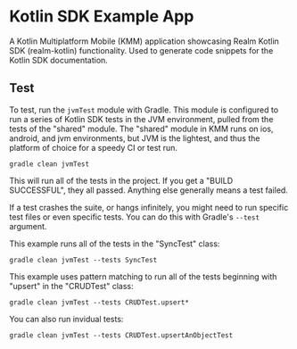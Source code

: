 # Kotlin SDK Example App

A Kotlin Multiplatform Mobile (KMM) application showcasing Realm Kotlin SDK (realm-kotlin) functionality.
Used to generate code snippets for the Kotlin SDK documentation.

## Test

To test, run the `jvmTest` module with Gradle. This module is configured to run a series of Kotlin SDK tests in the JVM environment, pulled from the tests of the "shared" module. The "shared" module in KMM runs on ios, android, and jvm environments, but JVM is the lightest, and thus the platform of choice for a speedy CI or test run.

```
gradle clean jvmTest
```

This will run all of the tests in the project. If you get a "BUILD SUCCESSFUL", they all passed. Anything else generally means a test failed.

If a test crashes the suite, or hangs infinitely, you might need to run specific test files or even specific tests. You can do this with Gradle's `--test` argument.

This example runs all of the tests in the "SyncTest" class:

```
gradle clean jvmTest --tests SyncTest
```

This example uses pattern matching to run all of the tests beginning with "upsert" in the "CRUDTest" class:

```
gradle clean jvmTest --tests CRUDTest.upsert*
```

You can also run invidual tests:

```
gradle clean jvmTest --tests CRUDTest.upsertAnObjectTest
```


